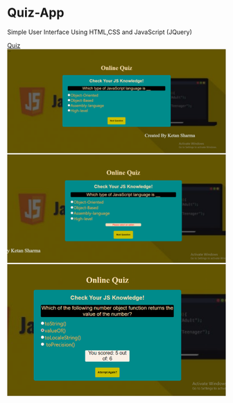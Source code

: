 # Quiz-App
 Simple User Interface 
 Using HTML,CSS and JavaScript (JQuery)<br>
 
 <a href="https://iamketan56.github.io/Quiz-App/<br>">Quiz</a>
 ![](https://github.com/iamketan56/Quiz-App/blob/main/ss1.PNG)<br>
 ![](https://github.com/iamketan56/Quiz-App/blob/main/ss2.PNG)<br>
 ![](https://github.com/iamketan56/Quiz-App/blob/main/ss3.PNG)
 
